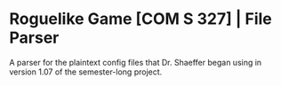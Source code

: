 # Roguelike Game [COM S 327] | File Parser
A parser for the plaintext config files that Dr. Shaeffer began using in version 1.07 of the semester-long project.
